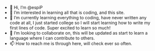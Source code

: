 - 👋 Hi, I’m @espiP
- 👀 I’m interested in learning all that is coding, and this site.
- 🌱 I’m currently learning everything to coding, have never written any code at all, I just started college so I will start learning how to write my first
lines of code. Super excited to learn so much!
- 💞️ I’m looking to collaborate on, this will be updated as start to learn a language where I can contribute to others.
- 📫 How to reach me is through here, will check ever so often. 

<!---
espiP/espiP is a ✨ special ✨ repository because its `README.md` (this file) appears on your GitHub profile.
You can click the Preview link to take a look at your changes.
--->
